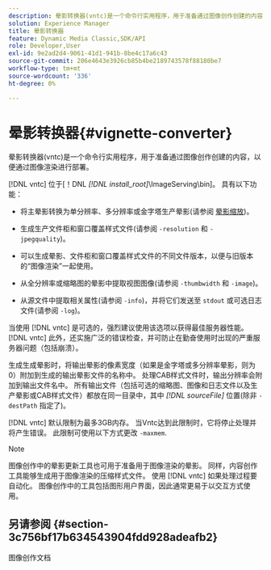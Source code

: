 ```yaml
---
description: 晕影转换器(vntc)是一个命令行实用程序，用于准备通过图像创作创建的内容，以便通过图像渲染进行部署。
solution: Experience Manager
title: 晕影转换器
feature: Dynamic Media Classic,SDK/API
role: Developer,User
exl-id: 9e2ad2d4-9061-41d1-941b-8be4c17a6c43
source-git-commit: 206e4643e3926cb85b4be2189743578f88180be7
workflow-type: tm+mt
source-wordcount: '336'
ht-degree: 0%

---
```


# 晕影转换器{#vignette-converter}

晕影转换器(vntc)是一个命令行实用程序，用于准备通过图像创作创建的内容，以便通过图像渲染进行部署。

[!DNL vntc] 位于[！DNL *[!DNL install_root]*\ImageServing\bin]。 具有以下功能：

* 将主晕影转换为单分辨率、多分辨率或金字塔生产晕影(请参阅 [晕影缩放](../../../../ir-api/vntc/utilities/c-ir-vignette-converter-vntc/c-ir-vignette-scaling.md#concept-e373a29c2f954df98d704c7723804585))。
* 生成生产文件柜和窗口覆盖样式文件(请参阅 `-resolution` 和 `-jpegquality`)。

* 可以生成晕影、文件柜和窗口覆盖样式文件的不同文件版本，以便与旧版本的“图像渲染”一起使用。
* 从全分辨率或缩略图的晕影中提取视图图像(请参阅 `-thumbwidth` 和 `-image`)。
* 从源文件中提取相关属性(请参阅 `-info`)，并将它们发送至 `stdout` 或可选日志文件(请参阅 `-log`)。

当使用 [!DNL vntc] 是可选的，强烈建议使用该选项以获得最佳服务器性能。 [!DNL vntc] 此外，还实施广泛的错误检查，并可防止在勤奋使用时出现的严重服务器问题（包括崩溃）。

生成生成晕影时，将输出晕影的像素宽度（如果是金字塔或多分辨率晕影，则为0）附加到生成的输出晕影文件的名称中。 处理CAB样式文件时，输出分辨率会附加到输出文件名中。 所有输出文件（包括可选的缩略图、图像和日志文件以及生产晕影或CAB样式文件）都放在同一目录中，其中 *[!DNL sourceFile]* 位置(除非 `-destPath` 指定了)。

[!DNL vntc] 默认限制为最多3GB内存。 当Vntc达到此限制时，它将停止处理并将产生错误。 此限制可使用以下方式更改 `-maxmem`.

>[!NOTE]
>
>图像创作中的晕影更新工具也可用于准备用于图像渲染的晕影。 同样，内容创作工具能够生成用于图像渲染的压缩样式文件。 使用 [!DNL vntc] 如果处理过程要自动化。 图像创作中的工具包括图形用户界面，因此通常更易于以交互方式使用。

## 另请参阅 {#section-3c756bf17b634543904fdd928adeafb2}

图像创作文档
